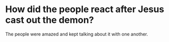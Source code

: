 # How did the people react after Jesus cast out the demon?

The people were amazed and kept talking about it with one another.
